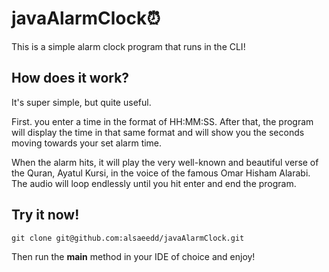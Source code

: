 # javaAlarmClock⏰

This is a simple alarm clock program that runs in the CLI! 

## How does it work?

It's super simple, but quite useful. 

First. you enter a time in the format of HH:MM:SS. After that, the program will display the time in that same format and will show you the seconds moving towards your set alarm time. 

When the alarm hits, it will play the very well-known and beautiful verse of the Quran, Ayatul Kursi, in the voice of the famous Omar Hisham Alarabi. The audio will loop endlessly until you hit enter and end the program.

## Try it now!
```git clone git@github.com:alsaeedd/javaAlarmClock.git```

Then run the **main** method in your IDE of choice and enjoy!
